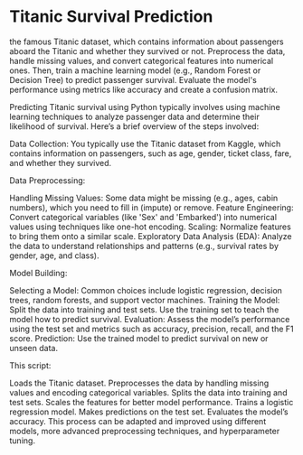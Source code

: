 # Titanic Survival Prediction

the famous Titanic dataset, which contains information about passengers aboard the Titanic and whether they survived or not. 
Preprocess the data, handle missing values, and convert categorical features into numerical ones. 
Then, train a machine learning model (e.g., Random Forest or Decision Tree) to predict passenger survival. 
Evaluate the model's performance using metrics like accuracy and create a confusion matrix.

Predicting Titanic survival using Python typically involves using machine learning techniques to analyze passenger data and determine their likelihood of survival. Here’s a brief overview of the steps involved:

Data Collection: You typically use the Titanic dataset from Kaggle, which contains information on passengers, such as age, gender, ticket class, fare, and whether they survived.

Data Preprocessing:

Handling Missing Values: Some data might be missing (e.g., ages, cabin numbers), which you need to fill in (impute) or remove.
Feature Engineering: Convert categorical variables (like 'Sex' and 'Embarked') into numerical values using techniques like one-hot encoding.
Scaling: Normalize features to bring them onto a similar scale.
Exploratory Data Analysis (EDA): Analyze the data to understand relationships and patterns (e.g., survival rates by gender, age, and class).

Model Building:

Selecting a Model: Common choices include logistic regression, decision trees, random forests, and support vector machines.
Training the Model: Split the data into training and test sets. Use the training set to teach the model how to predict survival.
Evaluation: Assess the model’s performance using the test set and metrics such as accuracy, precision, recall, and the F1 score.
Prediction: Use the trained model to predict survival on new or unseen data.

This script:

Loads the Titanic dataset.
Preprocesses the data by handling missing values and encoding categorical variables.
Splits the data into training and test sets.
Scales the features for better model performance.
Trains a logistic regression model.
Makes predictions on the test set.
Evaluates the model’s accuracy.
This process can be adapted and improved using different models, more advanced preprocessing techniques, and hyperparameter tuning.
